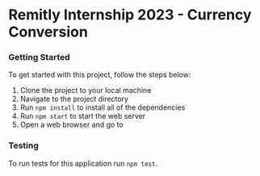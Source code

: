 # Remitly Internship 2023 - Currency Conversion

### Getting Started

To get started with this project, follow the steps below:
1. Clone the project to your local machine
2. Navigate to the project directory
3. Run `npm install` to install all of the dependencies
4. Run `npm start` to start the web server
5. Open a web browser and go to [](http://localhost:3000)

### Testing

To run tests for this application run `npm test`.
